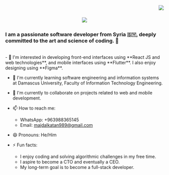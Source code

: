 <img align="right" src="https://visitor-badge.laobi.icu/badge?page_id=MajdAlkatan.MajdAlkatan"/>
<h1 align ="center">

<img src="https://readme-typing-svg.herokuapp.com/?
font=righteous&size=35&center=true&vCenter=true&width=500&hight70&duration=4000&lines=🚀+ +Greetings!; I'm+Majd+Al-Kattan+,a+ great+ projects+ engineer+ +🖥️+🔮;"/>
</h1>
<h3 align="cnter">I am a passionate software developer from Syria 🇸🇾, deeply committed to the art and science of coding. 🚀</h3>
<br/>
<div align="ceter">
- 👀 I'm interested in developing front-end interfaces using **React JS and web technologies**, 
      and mobile interfaces using **Flutter**. I also enjoy designing using **Figma**.

- 🌱 I'm currently learning software engineering and information systems at Damascus 
      University, Faculty of Information Technology Engineering.

- 💞️ I'm currently to collaborate on projects related to web and mobile development.

- 📫 How to reach me:
  - WhatsApp: +963988365145
  - Email: majdalkatan989@gmail.com

- 😄 Pronouns: He/Him

- ⚡ Fun facts:
  - I enjoy coding and solving algorithmic challenges in my free time.
  - I aspire to become a CTO and eventually a CEO.
  - My long-term goal is to become a full-stack developer.

</div>


<!---
MajdAlkatan/MajdAlkatan is a ✨ special ✨ repository because its `README.md` (this file) appears on your GitHub profile.
You can click the Preview link to take a look at your changes.
--->
